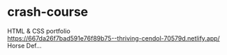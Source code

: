# crash-course
HTML &amp; CSS
 portfolio <br> https://667da26f7bad591e76f89b75--thriving-cendol-70579d.netlify.app/
 Horse Def...  <br> 
